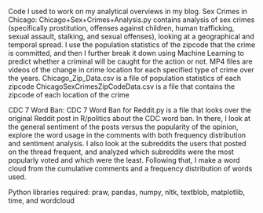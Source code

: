 Code I used to work on my analytical overviews in my blog.
Sex Crimes in Chicago:
Chicago+Sex+Crimes+Analysis.py contains analysis of sex crimes (specifically prostitution, offenses against children, human trafficking, sexual assault, stalking, and sexual offenses), looking at a geographical and temporal spread. I use the population statistics of the zipcode that the crime is committed, and then I further break it down using Machine Learning to predict whether a criminal will be caught for the action or not.
MP4 files are videos of the change in crime location for each specified type of crime over the years.
Chicago_Zip_Data.csv is a file of population statistics of each zipcode
ChicagoSexCrimesZipCodeData.csv is a file that contains the zipcode of each location of the crime

CDC 7 Word Ban:
CDC 7 Word Ban for Reddit.py is a file that looks over the original Reddit post in R/politics about the CDC word ban. In there,
I look at the general sentiment of the posts versus the popularity of the opinion, explore the word usage in the comments with both
frequency distribution and sentiment analysis. I also look at the subreddits the users that posted on the thread frequent, and analyzed
which subreddits were the most popularly voted and which were the least. Following that, I make a word cloud from the cumulative comments
and a frequency distribution of words used.

Python libraries required: praw, pandas, numpy, nltk, textblob, matplotlib, time, and wordcloud
